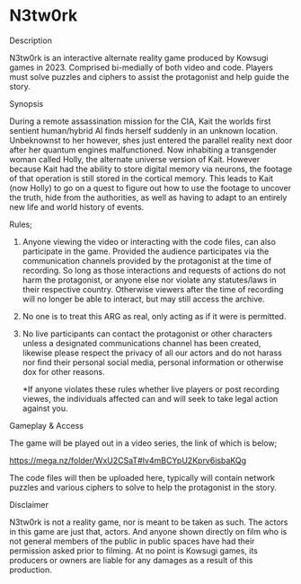 # N3tw0rk

Description 

N3tw0rk is an interactive alternate reality game produced by Kowsugi games in 2023. Comprised bi-medially of both video and code. Players must solve puzzles and ciphers to assist the protagonist and help guide the story.

Synopsis 

During a remote assassination mission for the CIA, Kait the worlds first sentient human/hybrid AI finds herself suddenly in an unknown location. Unbeknownst to her however, shes just entered the parallel reality next door after her quantum engines malfunctioned. Now inhabiting a transgender woman called Holly, the alternate universe version of Kait. However because Kait had the ability to store digital memory via neurons, the footage of that operation is still stored in the cortical memory. This leads to Kait (now Holly) to go on a quest to figure out how to use the footage to uncover the truth, hide from the authorities, as well as having to adapt to an entirely new life and world history of events.

Rules;

1) Anyone viewing the video or interacting with the code files, can also participate in the game. Provided the audience participates via the communication channels provided by the protagonist at the time of recording. So long as those interactions and requests of actions do not harm the protagonist, or anyone else nor violate any statutes/laws in their respective country. Otherwise viewers after the time of recording will no longer be able to interact, but may still access the archive.

2) No one is to treat this ARG as real, only acting as if it were is permitted.

3) No live participants can contact the protagonist or other characters unless a designated communications channel has been created, likewise please respect the privacy of all our actors and do not harass nor find their personal social media, personal information or otherwise dox for other reasons.

   *If anyone violates these rules whether live players or post recording viewes, the individuals affected can and will seek to take legal action against you.


Gameplay & Access

The game will be played out in a video series, the link of which is below;

https://mega.nz/folder/WxU2CSaT#Iv4mBCYpU2Kprv6isbaKQg

The code files will then be uploaded here, typically will contain network puzzles and various ciphers to solve to help the protagonist in the story. 


Disclaimer

N3tw0rk is not a reality game, nor is meant to be taken as such.
The actors in this game are just that, actors. And anyone shown 
directly on film who is not general members of the public in
public spaces have had their permission asked prior to filming.
At no point is Kowsugi games, its producers or owners are liable
for any damages as a result of this production.
